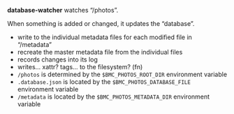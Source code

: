 **database-watcher** watches “/photos”.

When something is added or changed, it updates the “database”.

- write to the individual metadata files for each modified file in “/metadata”
- recreate the master metadata file from the individual files
- records changes into its log
- writes… xattr? tags… to the filesystem? (fn)
- `/photos` is determined by the `$BMC_PHOTOS_ROOT_DIR` environment variable
- `.database.json` is located by the `$BMC_PHOTOS_DATABASE_FILE` environment variable
- `/metadata` is located by the `$BMC_PHOTOS_METADATA_DIR` environment variable
